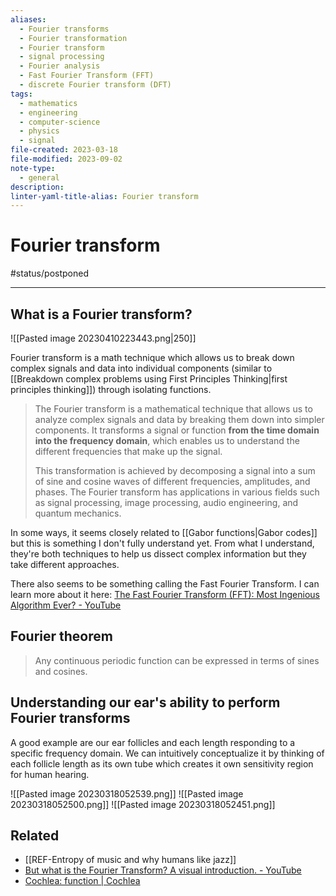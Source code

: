 ```yaml
---
aliases:
  - Fourier transforms
  - Fourier transformation
  - Fourier transform
  - signal processing
  - Fourier analysis
  - Fast Fourier Transform (FFT)
  - discrete Fourier transform (DFT)
tags:
  - mathematics
  - engineering
  - computer-science
  - physics
  - signal
file-created: 2023-03-18
file-modified: 2023-09-02
note-type:
  - general
description: 
linter-yaml-title-alias: Fourier transform
---
```


# Fourier transform

#status/postponed

---

## What is a Fourier transform?

![[Pasted image 20230410223443.png|250]]

Fourier transform is a math technique which allows us to break down complex signals and data into individual components (similar to [[Breakdown complex problems using First Principles Thinking|first principles thinking]]) through isolating functions.

> The Fourier transform is a mathematical technique that allows us to analyze complex signals and data by breaking them down into simpler components. It transforms a signal or function **from the time domain into the frequency domain**, which enables us to understand the different frequencies that make up the signal.
>
> This transformation is achieved by decomposing a signal into a sum of sine and cosine waves of different frequencies, amplitudes, and phases. The Fourier transform has applications in various fields such as signal processing, image processing, audio engineering, and quantum mechanics.

In some ways, it seems closely related to [[Gabor functions|Gabor codes]] but this is something I don't fully understand yet. From what I understand, they're both techniques to help us dissect complex information but they take different approaches.

There also seems to be something calling the Fast Fourier Transform. I can learn more about it here: [The Fast Fourier Transform (FFT): Most Ingenious Algorithm Ever? - YouTube](https://www.youtube.com/watch?v=h7apO7q16V0)

## Fourier theorem

> Any continuous periodic function can be expressed in terms of sines and cosines.

## Understanding our ear's ability to perform Fourier transforms

A good example are our ear follicles and each length responding to a specific frequency domain. We can intuitively conceptualize it by thinking of each follicle length as its own tube which creates it own sensitivity region for human hearing.

![[Pasted image 20230318052539.png]]
![[Pasted image 20230318052500.png]]
![[Pasted image 20230318052451.png]]

## Related

- [[REF-Entropy of music and why humans like jazz]]
- [But what is the Fourier Transform? A visual introduction. - YouTube](https://www.youtube.com/watch?v=spUNpyF58BY)
- [Cochlea: function | Cochlea](http://www.cochlea.eu/en/cochlea/function)
